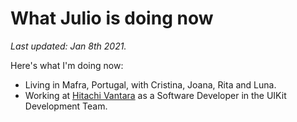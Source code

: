 # What Julio is doing now

_Last updated: Jan 8th 2021._

Here's what I'm doing now:

- Living in Mafra, Portugal, with Cristina, Joana, Rita and Luna.
- Working at [Hitachi Vantara](https://www.hitachivantara.com/en-us/company.html) as a Software Developer in the UIKit Development Team.
